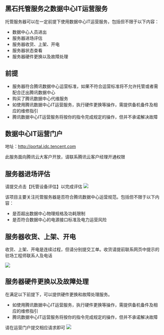 ## 黑石托管服务之数据中心IT运营服务
托管服务器可以在一定前提下使用数据中心IT运营服务，包括但不限于以下内容：

-  数据中心人员进出
-  服务器进场评估
-  服务器收货、上架、开电
-  服务器状态查看
-  服务器硬件更换以及故障处理

## 前提

- 服务器符合腾讯数据中心运营标准，如果不符合运营标准将不允许托管或者需配合迁出腾讯数据中心
- 购买了腾讯数据中心代维服务
- 如使用腾讯数据中心IT运营服务，执行硬件更换等操作，需提供备机备件及相应的维修指引
- 腾讯数据中心IT运营服务将按你的指令完成规定的操作，但并不承诺解决故障

## 数据中心IT运营门户

地址：http://portal.idc.tencent.com

此服务面向腾讯云大客户开放，请联系腾讯云客户经理开通权限

## 服务器进场评估

请提交点击【托管设备评估】以完成评估
![](https://main.qcloudimg.com/raw/6497d5d2802f1ed1169bdd5472e50370.png)

该项目主要关注托管服务器是否符合腾讯数据中心运营规范。包括但不限于以下内容：
- 是否超出数据中心物理规格及功耗限制
- 是否符合数据中心的电源接口标准及电力运营风险

## 服务器收货、上架、开电

收货、上架、开电是连续过程，但请分别提交工单。收货请提前联系网页中提示的驻场工程师联系人及电话

![](https://main.qcloudimg.com/raw/b94deabc485b2ccaa7b61389b6407c13.png)

## 服务器硬件更换以及故障处理
在满足以下前提下，可以提供硬件更换和故障处理服务。

- 如使用腾讯数据中心IT运营服务，执行硬件更换等操作，需提供备机备件及相应的维修指引
- 腾讯数据中心IT运营服务将按你的指令完成规定的操作，但并不承诺解决故障

请在运营门户提交相应请求即可
![](https://main.qcloudimg.com/raw/601bd930a5d785261786169571bceb4f.png)



